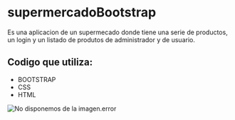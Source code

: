 # supermercadoBootstrap

Es una aplicacion de un supermecado donde tiene una serie de productos, un login y un listado de produtos de administrador y de usuario.


## Codigo que utiliza:
- BOOTSTRAP
- CSS
- HTML

![No disponemos de la imagen.error](file:///home/dani/Documentos/Screenshot.png "Listado de Productos")
